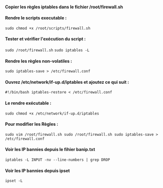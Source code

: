 ####  Copier les règles iptables dans le fichier /root/firewall.sh

#### Rendre le scripts executable :
`
sudo chmod +x /root/scripts/firewall.sh
`
#### Tester et vérifier l'exécution du script :
`
sudo /root/firewall.sh
`
`
sudo iptables -L
`
#### Rendre les règles non-volatiles :
`
sudo iptables-save > /etc/firewall.conf
`
#### Ouvrez /etc/network/if-up.d/iptables et ajoutez ce qui suit :
`
#!/bin/bash
iptables-restore < /etc/firewall.conf
`
#### Le rendre exécutable :
`
sudo chmod +x /etc/network/if-up.d/iptables
`
#### Pour modifier les Règles :
`
sudo vim /root/firewall.sh
sudo /root/firewall.sh
sudo iptables-save > /etc/firewall.conf
`
#### Voir les IP bannies depuis le fihier banip.txt
`
iptables -L INPUT -nv --line-numbers | grep DROP
`
#### Voir les IP bannies depuis ipset
`
ipset -L
`
